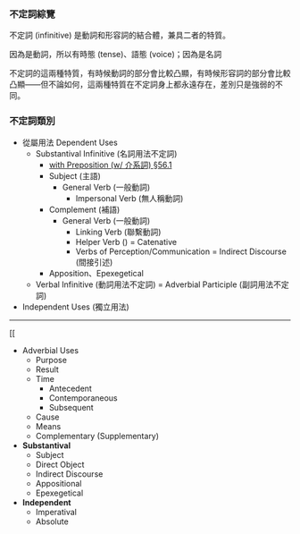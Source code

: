 
### 不定詞綜覽

不定詞 (infinitive) 是動詞和形容詞的結合體，兼具二者的特質。

因為是動詞，所以有時態 (tense)、語態 (voice)；因為是名詞


不定詞的這兩種特質，有時候動詞的部分會比較凸顯，有時候形容詞的部分會比較凸顯——但不論如何，這兩種特質在不定詞身上都永遠存在，差別只是強弱的不同。



### 不定詞類別
- 從屬用法 Dependent Uses
	- Substantival Infinitive (名詞用法不定詞)
		- [with Preposition (w/ 介系詞) §56.1](§56.1.md)
		- Subject (主語)
			- General Verb (一般動詞)
				- Impersonal Verb (無人稱動詞)
		- Complement (補語)
			- General Verb (一般動詞)
				- Linking Verb (聯繫動詞)
				- Helper Verb () = Catenative
				- Verbs of Perception/Communication = Indirect Discourse (間接引述)
		- Apposition、Epexegetical
	- Verbal Infinitive (動詞用法不定詞) = Adverbial Participle (副詞用法不定詞)
- Independent Uses (獨立用法)

---
[[

- Adverbial Uses
	- Purpose
	- Result
	- Time
		- Antecedent
		- Contemporaneous
		- Subsequent
	- Cause
	- Means
	- Complementary (Supplementary)
- **Substantival**
	- Subject
	- Direct Object
	- Indirect Discourse
	- Appositional
	- Epexegetical
- **Independent**
	- Imperatival
	- Absolute